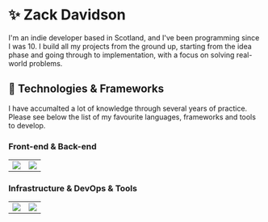 # ✨ Zack Davidson

I'm an indie developer based in Scotland, and I've been programming since I was 10. I build all my projects from the ground up, starting from the idea phase and going through to implementation, with a focus on solving real-world problems.



## 📱 Technologies & Frameworks

I have accumalted a lot of knowledge through several years of practice. Please see below the list of my favourite languages, frameworks and tools to develop.
### Front-end & Back-end

<table width="100%">
  <tr>
    <td>
      <a href="https://skillicons.dev"><img src="https://skillicons.dev/icons?i=angular,ts,react,tailwind,sass,flutter" /></a>
    </td>
    <td>
      <a href="https://skillicons.dev"><img src="https://skillicons.dev/icons?i=java,kotlin,cs,dotnet,spring,mysql,postgres,redis" /></a>
    </td>
  </tr>
</table>

### Infrastructure & DevOps & Tools

<table width="100%">
  <tr>
    <td>
      <a href="https://skillicons.dev"><img src="https://skillicons.dev/icons?i=azure,aws,nginx,docker" /></a>
    </td>
    <td>
      <a href="https://skillicons.dev"><img src="https://skillicons.dev/icons?i=webstorm,idea,obsidian" /></a>
    </td>
  </tr>
</table>


<!--
**zackdavidson/zackdavidson** is a ✨ _special_ ✨ repository because its `README.md` (this file) appears on your GitHub profile.

Here are some ideas to get you started:

- 🔭 I’m currently working on ...
- 🌱 I’m currently learning ...
- 👯 I’m looking to collaborate on ...
- 🤔 I’m looking for help with ...
- 💬 Ask me about ...
- 📫 How to reach me: ...
- 😄 Pronouns: ...
- ⚡ Fun fact: ...
-->
